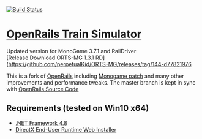 [![Build Status](https://dev.azure.com/perpetualKid/ORTS-MG/_apis/build/status/perpetualKid.ORTS-MG?branchName=master)](https://dev.azure.com/perpetualKid/ORTS-MG/_build/latest?definitionId=1&branchName=master)

# [OpenRails Train Simulator](http://openrails.org/)

Updated version for MonoGame 3.7.1 and RailDriver<br> 
[Release Download ORTS-MG 1.3.1 RD](https://github.com/perpetualKid/ORTS-MG/releases/tag/144-d77821976

This is a fork of [OpenRails](https://launchpad.net/or) including [Monogame patch](http://www.elvastower.com/forums/index.php?/topic/30924-going-beyond-the-4-gb-of-memory/page__view__findpost__p__237281) and many other improvements and performance tweaks. 
The master branch is kept in sync with [OpenRails Source Code](https://github.com/openrails/openrails)

## Requirements (tested on Win10 x64)

- [.NET Framework 4.8](https://dotnet.microsoft.com/download/dotnet-framework/net48)
- [DirectX End-User Runtime Web Installer ](https://www.microsoft.com/en-us/download/details.aspx?id=35&nowin10)
